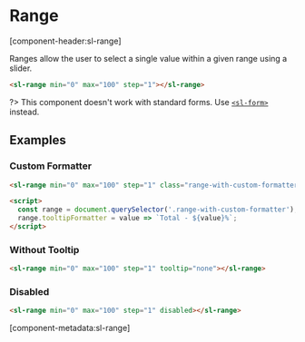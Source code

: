 # Range

[component-header:sl-range]

Ranges allow the user to select a single value within a given range using a slider.

```html preview
<sl-range min="0" max="100" step="1"></sl-range>
```

?> This component doesn't work with standard forms. Use [`<sl-form>`](/components/form.md) instead.

## Examples

### Custom Formatter

```html preview
<sl-range min="0" max="100" step="1" class="range-with-custom-formatter"></sl-range>

<script>
  const range = document.querySelector('.range-with-custom-formatter');
  range.tooltipFormatter = value => `Total - ${value}%`;
</script>
```

### Without Tooltip

```html preview
<sl-range min="0" max="100" step="1" tooltip="none"></sl-range>
```

### Disabled

```html preview
<sl-range min="0" max="100" step="1" disabled></sl-range>
```

[component-metadata:sl-range]
